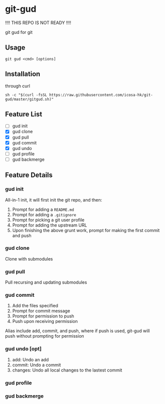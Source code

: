 # git-gud

!!!! THIS REPO IS NOT READY !!!!

git gud for git

## Usage
```shell
git gud <cmd> [options]

```

## Installation

through curl
```shell
sh -c "$(curl -fsSL https://raw.githubusercontent.com/icosa-hk/git-gud/master/gitgud.sh)"
```

## Feature List

- [ ] gud init
- [X] gud clone
- [X] gud pull
- [X] gud commit
- [X] gud undo
- [ ] gud profile
- [ ] gud backmerge

## Feature Details

### gud init

All-in-1 init, it will first init the git repo, and then:

1. Prompt for adding a `README.md`
2. Prompt for adding a `.gitignore`
3. Prompt for picking a git user profile
4. Prompt for adding the upstream URL
5. Upon finishing the above grunt work, prompt for making the first commit and push

### gud clone

Clone with submodules

### gud pull

Pull recursing and updating submodules

### gud commit

1. Add the files specified
2. Prompt for commit message
3. Prompt for permission to push
4. Push upon receiving permission

Alias include add, commit, and push, where if push is used, git-gud will push without prompting for permission


### gud undo [opt]

1. add: Undo an add
2. commit: Undo a commit
3. changes: Undo all local changes to the lastest commit


### gud profile


### gud backmerge
